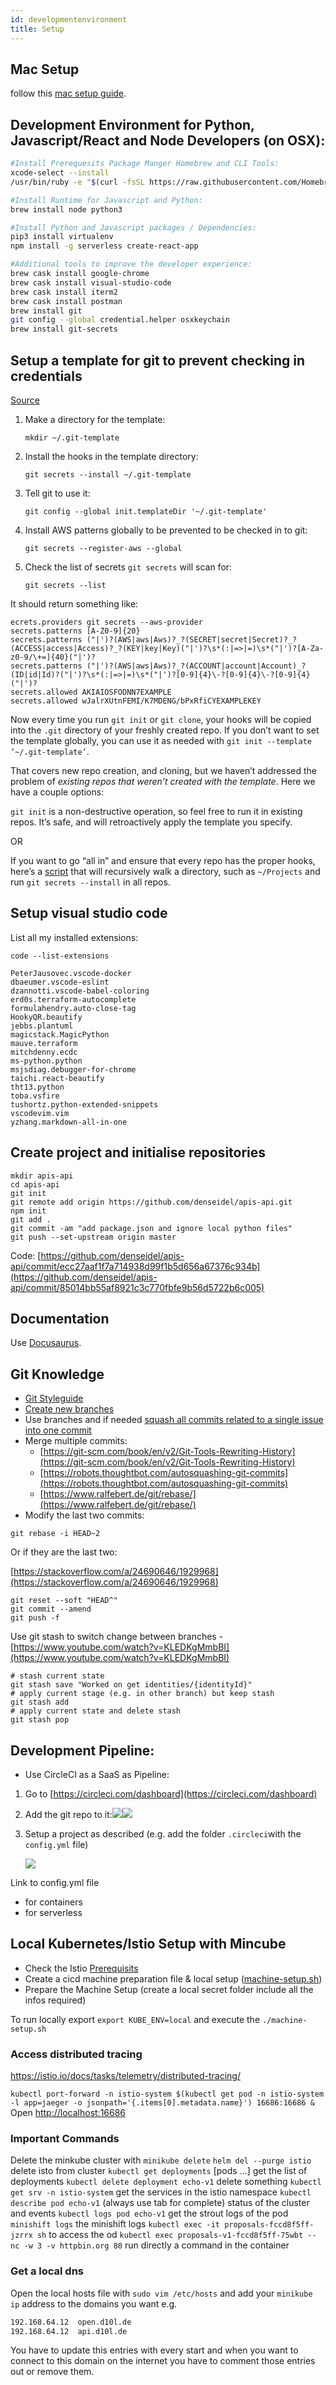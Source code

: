 ```yaml
---
id: developmentenvironment
title: Setup
---
```


## Mac Setup 

follow this [mac setup guide](http://sourabhbajaj.com/mac-setup/).

## Development Environment for Python, Javascript/React and Node Developers \(on OSX\):

```bash
#Install Prerequesits Package Manger Homebrew and CLI Tools:
xcode-select --install
/usr/bin/ruby -e "$(curl -fsSL https://raw.githubusercontent.com/Homebrew/install/master/install)"

#Install Runtime for Javascript and Python:
brew install node python3

#Install Python and Javascript packages / Dependencies:
pip3 install virtualenv
npm install -g serverless create-react-app

#Additional tools to improve the developer experience:
brew cask install google-chrome
brew cask install visual-studio-code
brew cask install iterm2
brew cask install postman
brew install git
git config --global credential.helper osxkeychain
brew install git-secrets
```

## Setup a template for git to prevent checking in credentials

[Source](https://seesparkbox.com/foundry/git_secrets)

1. Make a directory for the template: 

   ```text
   mkdir ~/.git-template
   ```

2. Install the hooks in the template directory: 

   ```text
   git secrets --install ~/.git-template
   ```

3. Tell git to use it:

   ```text
   git config --global init.templateDir '~/.git-template'
   ```

4. Install AWS patterns globally to be prevented to be checked in to git:

   ```text
   git secrets --register-aws --global
   ```

5. Check the list of secrets `git secrets` will scan for:

   ```text
   git secrets --list
   ```

It should return something like:

```text
ecrets.providers git secrets --aws-provider
secrets.patterns [A-Z0-9]{20}
secrets.patterns ("|')?(AWS|aws|Aws)?_?(SECRET|secret|Secret)?_?(ACCESS|access|Access)?_?(KEY|key|Key)("|')?\s*(:|=>|=)\s*("|')?[A-Za-z0-9/\+=]{40}("|')?
secrets.patterns ("|')?(AWS|aws|Aws)?_?(ACCOUNT|account|Account)_?(ID|id|Id)?("|')?\s*(:|=>|=)\s*("|')?[0-9]{4}\-?[0-9]{4}\-?[0-9]{4}("|')?
secrets.allowed AKIAIOSFODNN7EXAMPLE
secrets.allowed wJalrXUtnFEMI/K7MDENG/bPxRfiCYEXAMPLEKEY
```

Now every time you run `git init` or `git clone`, your hooks will be copied into the `.git` directory of your freshly created repo. If you don’t want to set the template globally, you can use it as needed with `git init --template ’~/.git-template’`.

That covers new repo creation, and cloning, but we haven’t addressed the problem of _existing repos that weren’t created with the template_. Here we have a couple options:

`git init` is a non-destructive operation, so feel free to run it in existing repos. It’s safe, and will retroactively apply the template you specify. 

OR

If you want to go “all in” and ensure that every repo has the proper hooks, here’s a [script](https://gist.github.com/iAmNathanJ/0ae03dcb08ba222d36346b138e83bfdf) that will recursively walk a directory, such as `~/Projects` and run `git secrets --install` in all repos.

## Setup visual studio code

List all my installed extensions:

```text
code --list-extensions
```

```text
PeterJausovec.vscode-docker
dbaeumer.vscode-eslint
dzannotti.vscode-babel-coloring
erd0s.terraform-autocomplete
formulahendry.auto-close-tag
HookyQR.beautify
jebbs.plantuml
magicstack.MagicPython
mauve.terraform
mitchdenny.ecdc
ms-python.python
msjsdiag.debugger-for-chrome
taichi.react-beautify
tht13.python
toba.vsfire
tushortz.python-extended-snippets
vscodevim.vim
yzhang.markdown-all-in-one
```

## Create project and initialise repositories

```text
mkdir apis-api
cd apis-api
git init
git remote add origin https://github.com/denseidel/apis-api.git
npm init
git add .
git commit -am "add package.json and ignore local python files"
git push --set-upstream origin master
```

Code: [https://github.com/denseidel/apis-api/commit/ecc27aaf1f7a714938d99f1b5d656a67376c934b](https://github.com/denseidel/apis-api/commit/85014bb55af8921c3c770fbfe9b56d5722b6c005)

## Documentation

Use [Docusaurus](https://docusaurus.io/docs/en/installation).

## Git Knowledge

* [Git Styleguide](https://udacity.github.io/frontend-nanodegree-styleguide/%20/%20https://udacity.github.io/git-styleguide/)
* [Create new branches](https://github.com/Kunena/Kunena-Forum/wiki/Create-a-new-branch-with-git-and-manage-branches)
* Use branches and if needed [squash all commits related to a single issue into one commit](https://github.com/todotxt/todo.txt-android/wiki/Squash-All-Commits-Related-to-a-Single-Issue-into-a-Single-Commit)
* Merge multiple commits:
  * [https://git-scm.com/book/en/v2/Git-Tools-Rewriting-History](https://git-scm.com/book/en/v2/Git-Tools-Rewriting-History)
  * [https://robots.thoughtbot.com/autosquashing-git-commits](https://robots.thoughtbot.com/autosquashing-git-commits)
  * [https://www.ralfebert.de/git/rebase/](https://www.ralfebert.de/git/rebase/)
* Modify the last two commits:

```text
git rebase -i HEAD~2
```

Or if they are the last two:

[https://stackoverflow.com/a/24690646/1929968](https://stackoverflow.com/a/24690646/1929968)

```text
git reset --soft "HEAD^"
git commit --amend
git push -f
```

Use git stash to switch change between branches - [https://www.youtube.com/watch?v=KLEDKgMmbBI](https://www.youtube.com/watch?v=KLEDKgMmbBI)

```text
# stash current state
git stash save "Worked on get identities/{identityId}"
# apply current stage (e.g. in other branch) but keep stash
git stash add
# apply current state and delete stash
git stash pop
```

## Development Pipeline:

* Use CircleCI as a SaaS as Pipeline:

1. Go to [https://circleci.com/dashboard](https://circleci.com/dashboard)
2. Add the git repo to it:![](/img/add-git-repo-to-circleci.png)![](/img/add-git-repo-to-circleci-2.png)
3. Setup a project as described \(e.g. add the folder `.circleci`with the `config.yml` file\)  

   ![](/img/setup-circleci-project.png)

Link to config.yml file 

* for containers
* for serverless


## Local Kubernetes/Istio Setup with Mincube

* Check the Istio [Prerequisits](https://istio.io/docs/setup/kubernetes/quick-start/#prerequisites)
* Create a cicd machine preparation file & local setup ([machine-setup.sh](#))  
* Prepare the Machine Setup (create a local secret folder include all the infos required)

To run locally export `export KUBE_ENV=local` and execute the `./machine-setup.sh`

### Access distributed tracing

https://istio.io/docs/tasks/telemetry/distributed-tracing/

`kubectl port-forward -n istio-system $(kubectl get pod -n istio-system -l app=jaeger -o jsonpath='{.items[0].metadata.name}') 16686:16686 &`
Open [http://localhost:16686](http://localhost:16686)

### Important Commands 
Delete the minkube cluster with `minikube delete`
`helm del --purge istio` delete isto from cluster
`kubectl get deployments` [pods ...] get the list of deployments
`kubectl delete deployment echo-v1` delete something
`kubectl get srv -n istio-system` get the services in the istio namespace
`kubectl describe pod echo-v1` (always use tab for complete) status of the cluster and events
`kubectl logs pod echo-v1` get the strout logs of the pod
`minishift logs` the minishift logs
`kubectl exec -it proposals-fccd8f5ff-jzrrx sh` to access the od 
`kubectl exec proposals-v1-fccd8f5ff-75wbt -- nc -w 3 -v httpbin.org 80` run directly a command in the container


### Get a local dns

Open the local hosts file with `sudo vim /etc/hosts` and add your `minikube ip` address to the domains you want e.g.

```txt
192.168.64.12  open.d10l.de
192.168.64.12  api.d10l.de
```

You have to update this entries with every start and when you want to connect to this domain on the internet you have to comment those entries out or remove them.
